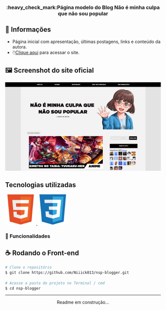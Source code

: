 <h3 align="center">
    :heavy_check_mark:Página modelo do Blog Não é minha culpa que não sou popular
</h3>

## 🔖 Informações
<ul>
    <li>Página inicial com apresentação, últimas postagens, links e conteúdo da autora.</li>
    <li>🖱️<a href="https://marceloisidorio.github.io/nsp-blogger/" target="_blank">Clique aqui</a> para acessar o site.</li>
</ul>

## 🖼 Screenshot do site oficial
<img src="images/site-oficial.png" alt="Site Oficial" width="700"></img>
## Tecnologias utilizadas

<a href="https://developer.mozilla.org/pt-BR/docs/Web/HTML" target="_blank">
    <img src="https://raw.githubusercontent.com/devicons/devicon/master/icons/html5/html5-original.svg" alt="HTML" width="100" height="100">
</a>

<a href="https://developer.mozilla.org/pt-BR/docs/Web/CSS" target="_blank">
    <img alt="CSS" height="100" width="100" src="https://raw.githubusercontent.com/devicons/devicon/master/icons/css3/css3-original.svg">
</a>

### :memo: Funcionalidades

## ☕ Rodando o Front-end

```bash
# Clone o repositório
$ git clone https://github.com/Niiick013/nsp-blogger.git

# Acesse a pasta do projeto no Terminal / cmd
$ cd nsp-blogger


```

<hr>
<p style="text-align: center;">Readme em construção...</p>